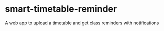 # smart-timetable-reminder
A web app to upload a timetable and get class reminders with notifications

